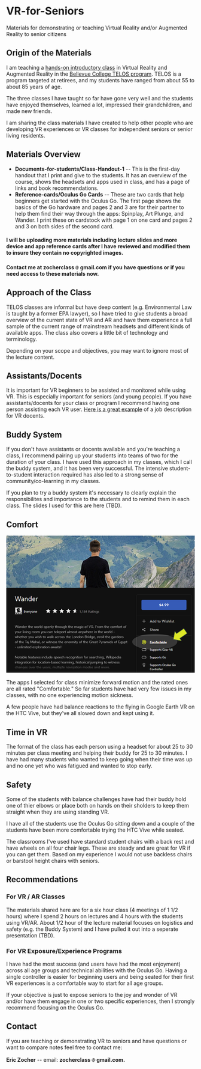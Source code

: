 # VR-for-Seniors

Materials for demonstrating or teaching Virtual Reality and/or Augmented Reality to senior citizens


## Origin of the Materials
I am teaching a [hands-on introductory class](https://www.campusce.net/bc/course/course.aspx?C=15333&pc=1998&mc=&sc=) in Virtual Reality and Augmented Reality in the [Bellevue College TELOS program](https://www.bellevuecollege.edu/ce/retiree-programs/). TELOS is a program targeted at retirees, and my students have ranged from about 55 to about 85 years of age.

The three classes I have taught so far have gone very well and the students have enjoyed themselves, learned a lot, impressed their grandchildren, and made new friends.

I am sharing the class materials I have created to help other people who are developing VR experiences or VR classes for independent seniors or senior living residents.

## Materials Overview
  * **Documents-for-students/Class-Handout-1** -- This is the first-day handout that I print and give to the students. It has an overview of the course, shows the headsets and apps used in class, and has a page of links and book recommendations.
* **Reference-cards/Oculus Go Cards** -- These are two cards that help beginners get started with the Oculus Go. The first page shows the basics of the Go hardware and pages 2 and 3 are for their partner to help them find their way through the apps: Spinplay, Art Plunge, and Wander. I print these on cardstock with page 1 on one card and pages 2 and 3 on both sides of the second card.

#### I will be uploading more materials including lecture slides and more device and app reference cards after I have reviewed and modified them to insure they contain no copyrighted images.
#### Contact me at zocherclass![at sign](Images/at-sign.png)gmail.com if you have questions or if you need access to these materials now.
## Approach of the Class
TELOS classes are informal but have deep content (e.g. Environmental Law is taught by a former EPA lawyer), so I have tried to give students a broad overview of the current state of VR and AR and have them experience a full sample of the current range of mainstream headsets and different kinds of available apps. The class also covers a little bit of technology and terminology.

Depending on your scope and objectives, you may want to ignore most of the lecture content.
## Assistants/Docents
It is important for VR beginners to be assisted and monitored while using VR. This is especially important for seniors (and young people). If you have assistants/docents for your class or program I recommend having one person assisting each VR user. [Here is a great example](https://www.siff.net/Documents/HR/2018/HR_VolunteerVRDocent_2018.pdf) of a job description for VR docents.
## Buddy System
If you don't have assistants or docents available and you're teaching a class, I recommend pairing up your students into teams of two for the duration of your class. I have used this approach in my classes, which I call the buddy system, and it has been very successful. The intensive student-to-student interaction required has also led to a strong sense of community/co-learning in my classes.

If you plan to try a buddy system it's necessary to clearly explain the responsibilites and importance to the students and to remind them in each class. The slides I used for this are here (TBD).



## Comfort 
![Oculus store product page with Comfortable rating highlighted](Images/comfortable-rating.png)

The apps I selected for class minimize forward motion and the rated ones are all rated "Comfortable." So far students have had very few issues in my classes, with no one experiencing motion sickness.

A few people have had balance reactions to the flying in Google Earth VR on the HTC Vive, but they've all slowed down and kept using it.

## Time in VR
The format of the class has each person using a headset for about 25 to 30 minutes per class meeting and helping their buddy for 25 to 30 minutes. I have had many students who wanted to keep going when their time was up and no one yet who was fatigued and wanted to stop early.  

## Safety
Some of the students with balance challenges have had their buddy hold one of thier elbows or place both on hands on their sholders to keep them straight when they are using standing VR.

I have all of the students use the Oculus Go sitting down and a couple of the students have been more comfortable trying the HTC Vive while seated.

The classrooms I've used have standard student chairs with a back rest and have wheels on all four chair legs. These are steady and are great for VR if you can get them. Based on my experience I would not use backless chairs or barstool height chairs with seniors.



## Recommendations
### For VR / AR Classes
The materials shared here are for a six hour class (4 meetings of 1 1/2 hours) where I spend 2 hours on lectures and 4 hours with the students using VR/AR. About 1/2 hour of the lecture material focuses on logistics and safety (e.g. the Buddy System) and I have pulled it out into a seperate presentation (TBD).

### For VR Exposure/Experience Programs
I have had the most success (and users have had the most enjoyment) across all age groups and technical abilities with the Oculus Go. Having a single controller is easier for beginning users and being seated for their first VR experiences is a comfortable way to start for all age groups.

If your objective is just to expose seniors to the joy and wonder of VR and/or have them engage in one or two specific experiences, then I strongly recommend focusing on the Oculus Go.

## Contact
If you are teaching or demonstrating VR to seniors and have questions or want to compare notes feel free to contact me:

**Eric Zocher** -- email: **zocherclass![at sign](Images/at-sign.png)gmail.com.**